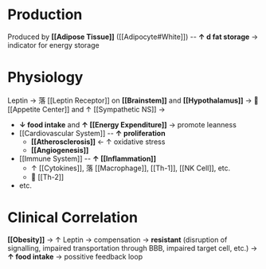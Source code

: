 # Production
Produced by **[[Adipose Tissue]]** ([[Adipocyte#White]]) -- **↑ d fat storage** → indicator for energy storage

# Physiology
Leptin → 落 [[Leptin Receptor]] on **[[Brainstem]]** and **[[Hypothalamus]]** →  [[Appetite Center]] and ↑ [[Sympathetic NS]] →
- **↓ food intake** and **↑ [[Energy Expenditure]]** → promote leanness
- [[Cardiovascular System]] -- **↑ proliferation**
	- **[[Atherosclerosis]]** ← ↑ oxidative stress 
	- **[[Angiogenesis]]**
- [[Immune System]] -- **↑ [[Inflammation]]**
	- ↑ [[Cytokines]], 落 [[Macrophage]], [[Th-1]], [[NK Cell]], etc.
	-  [[Th-2]] 
- etc.

# Clinical Correlation
**[[Obesity]]** → ↑ Leptin → compensation → **resistant** (disruption of signalling, impaired transportation through BBB, impaired target cell, etc.) → **↑ food intake** → possitive feedback loop 
